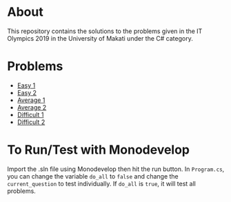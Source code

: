 # About

This repository contains the solutions to the problems given in the IT Olympics 2019 in the University of Makati under the C# category.

# Problems

* [Easy 1](ITOlympics2019/Easy1.cs)
* [Easy 2](ITOlympics2019/Easy2.cs)
* [Average 1](ITOlympics2019/Average1.cs)
* [Average 2](ITOlympics2019/Average2.cs)
* [Difficult 1](ITOlympics2019/Difficult1.cs)
* [Difficult 2](ITOlympics2019/Difficult2.cs)

# To Run/Test with Monodevelop

Import the .sln file using Monodevelop then hit the run button. In `Program.cs`, you can change the variable `do_all` to `false` and change the `current_question` to test individually. If `do_all` is `true`, it will test all problems.
